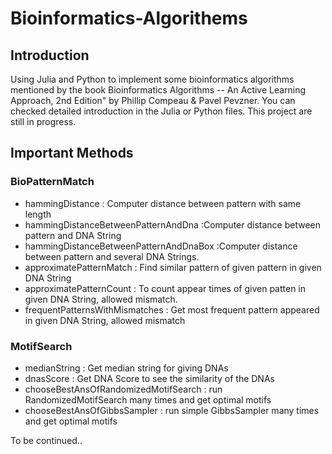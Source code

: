 # Bioinformatics-Algorithems

## Introduction

Using Julia and Python to implement some bioinformatics algorithms mentioned by the book Bioinformatics Algorithms -- An Active Learning Approach, 2nd Edition" by Phillip Compeau &amp; Pavel Pevzner. You can checked detailed introduction in the Julia or Python files. This project are still in progress.

## Important Methods

### BioPatternMatch

- hammingDistance : Computer distance between pattern with same length
- hammingDistanceBetweenPatternAndDna :Computer distance between pattern and DNA String
- hammingDistanceBetweenPatternAndDnaBox :Computer distance between pattern and several DNA Strings.
- approximatePatternMatch : Find similar pattern of given pattern in given DNA String
- approximatePatternCount : To count appear times of given patten in given DNA String, allowed mismatch.
- frequentPatternsWithMismatches : Get most frequent pattern appeared in given DNA String, allowed mismatch

### MotifSearch

- medianString : Get median string for giving DNAs
- dnasScore : Get DNA Score to see the similarity of the DNAs
- chooseBestAnsOfRandomizedMotifSearch : run RandomizedMotifSearch many times and get optimal motifs
- chooseBestAnsOfGibbsSampler : run simple GibbsSampler many times and get optimal motifs

To be continued..

